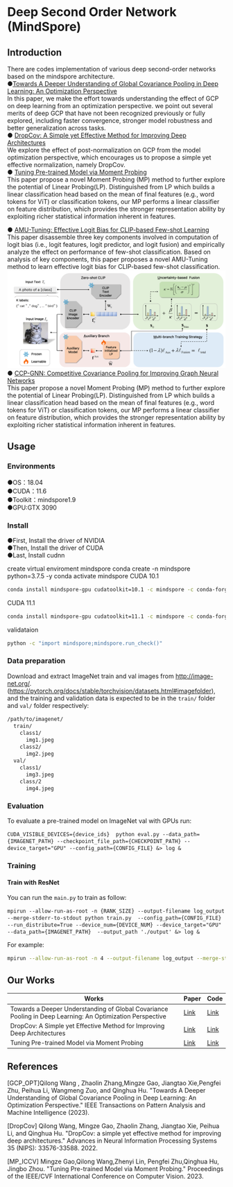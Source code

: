 # Deep Second Order Network (MindSpore)

## Introduction
There are codes implementation of various deep second-order networks based on the mindspore architecture.  
●[Towards A Deeper Understanding of Global Covariance Pooling in Deep Learning: An Optimization Perspective](https://ieeexplore.ieee.org/document/10269023)   
In this paper, we make the effort towards understanding the effect of GCP on deep learning from an optimization perspective. we point out several merits
of deep GCP that have not been recognized previously or fully explored, including faster convergence, stronger model robustness and better generalization across tasks.   
● [DropCov: A Simple yet Effective Method for Improving Deep Architectures ](https://papers.nips.cc/paper_files/paper/2022/hash/d9888cc7baa04c2e44e8115588133515-Abstract-Conference.html)  
We explore the effect of post-normalization on GCP from the model optimization perspective, which encourages us to propose a simple yet effective normalization, namely DropCov.  
● [Tuning Pre-trained Model via Moment Probing](https://openaccess.thecvf.com/content/ICCV2023/html/Gao_Tuning_Pre-trained_Model_via_Moment_Probing_ICCV_2023_paper.html)    
This paper propose a novel Moment Probing (MP) method to further explore the potential of Linear Probing(LP). Distinguished from LP which builds a linear classification head based on the mean of final features (e.g., word tokens for ViT) or classification tokens, our MP performs a linear classifier on feature distribution, which provides the stronger representation ability by exploiting richer statistical information inherent in features.  

● [AMU-Tuning: Effective Logit Bias for CLIP-based Few-shot Learning](https://arxiv.org/abs/2404.08958)    
This paper disassemble three key components involved in computation of logit bias (i.e., logit features, logit predictor, and logit fusion) and empirically analyze the effect on performance of few-shot classification. Based on analysis of key components, this paper proposes a novel AMU-Tuning method to learn effective logit bias for CLIP-based few-shot classification.
![Poster](fig/amu-net.png)
● [CCP-GNN: Competitive Covariance Pooling for Improving Graph Neural Networks](https://ieeexplore.ieee.org/document/10509794)    
This paper propose a novel Moment Probing (MP) method to further explore the potential of Linear Probing(LP). Distinguished from LP which builds a linear classification head based on the mean of final features (e.g., word tokens for ViT) or classification tokens, our MP performs a linear classifier on feature distribution, which provides the stronger representation ability by exploiting richer statistical information inherent in features.  


## Usage

### Environments
●OS：18.04  
●CUDA：11.6  
●Toolkit：mindspore1.9  
●GPU:GTX 3090 


### Install
●First, Install the driver of NVIDIA  
●Then, Install the driver of CUDA  
●Last, Install cudnn

create virtual enviroment mindspore
conda create -n mindspore python=3.7.5 -y
conda activate mindspore
CUDA 10.1 
```bash
conda install mindspore-gpu cudatoolkit=10.1 -c mindspore -c conda-forge
```
CUDA 11.1 
```bash
conda install mindspore-gpu cudatoolkit=11.1 -c mindspore -c conda-forge
```
validataion 
```bash
python -c "import mindspore;mindspore.run_check()"
```

### Data preparation
Download and extract ImageNet train and val images from http://image-net.org/. (https://pytorch.org/docs/stable/torchvision/datasets.html#imagefolder), and the training and validation data is expected to be in the `train/` folder and `val/` folder respectively:


```
/path/to/imagenet/
  train/
    class1/
      img1.jpeg
    class2/
      img2.jpeg
  val/
    class1/
      img3.jpeg
    class/2
      img4.jpeg
```
### Evaluation
To evaluate a pre-trained model on ImageNet val with GPUs run:

```
CUDA_VISIBLE_DEVICES={device_ids}  python eval.py --data_path={IMAGENET_PATH} --checkpoint_file_path={CHECKPOINT_PATH} --device_target="GPU" --config_path={CONFIG_FILE} &> log &
```

### Training

#### Train with ResNet

You can run the `main.py` to train as follow:

```
mpirun --allow-run-as-root -n {RANK_SIZE} --output-filename log_output --merge-stderr-to-stdout python train.py  --config_path={CONFIG_FILE} --run_distribute=True --device_num={DEVICE_NUM} --device_target="GPU" --data_path={IMAGENET_PATH}  --output_path './output' &> log &
```
For example:

```bash
mpirun --allow-run-as-root -n 4 --output-filename log_output --merge-stderr-to-stdout python train.py  --config_path="./config/resnet50_imagenet2012_config.yaml" --run_distribute=True --device_num=4 --device_target="GPU" --data_path=./imagenet --output_path './output' &> log &
```



## Our Works

|Works         | Paper | Code|                                                         
| ------------------ | ----- | ------- | 
| Towards a Deeper Understanding of Global Covariance Pooling in Deep Learning: An Optimization Perspective  |  [Link](https://ieeexplore.ieee.org/document/10269023)|[Link](https://github.com/Terror03/GCP-OPT)   |
| DropCov: A Simple yet Effective Method for Improving Deep Architectures   | [Link](https://papers.nips.cc/paper_files/paper/2022/hash/d9888cc7baa04c2e44e8115588133515-Abstract-Conference.html)  |   [Link](https://github.com/Sherry1945/Dropcov_mindspore)   |
|Tuning Pre-trained Model via Moment Probing   |  [Link](https://openaccess.thecvf.com/content/ICCV2023/html/Gao_Tuning_Pre-trained_Model_via_Moment_Probing_ICCV_2023_paper.html)   |  [Link](https://github.com/Sherry1945/MP_Mindspore)  |



## References
[GCP_OPT]Qilong Wang , Zhaolin Zhang,Mingze Gao, Jiangtao Xie,Pengfei Zhu, Peihua Li, Wangmeng Zuo, and Qinghua Hu. "Towards A Deeper Understanding of Global Covariance Pooling in Deep Learning: An Optimization Perspective." IEEE Transactions on Pattern Analysis and Machine Intelligence (2023).

[DropCov] Qilong Wang, Mingze Gao, Zhaolin Zhang, Jiangtao Xie, Peihua Li, and Qinghua Hu. "DropCov: a simple yet effective method for improving deep architectures." Advances in Neural Information Processing Systems 35 (NIPS): 33576-33588. 2022.

[MP_ICCV] Mingze Gao,Qilong Wang,Zhenyi Lin, Pengfei Zhu,Qinghua Hu, Jingbo Zhou. "Tuning Pre-trained Model via Moment Probing." Proceedings of the IEEE/CVF International Conference on Computer Vision. 2023.  


